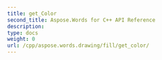 ```yaml
---
title: get_Color
second_title: Aspose.Words for C++ API Reference
description: 
type: docs
weight: 0
url: /cpp/aspose.words.drawing/fill/get_color/
---
```




